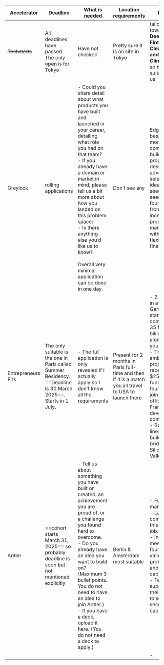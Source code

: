| Accelerator        | Deadline                                                                                                        | What is needed                                                                                                                                                                                                                                                                                                                                                                   | Location requirements                                                                                   | Notes                                                                                                                                                                                                                                                                                                             |
| ------------------ | --------------------------------------------------------------------------------------------------------------- | -------------------------------------------------------------------------------------------------------------------------------------------------------------------------------------------------------------------------------------------------------------------------------------------------------------------------------------------------------------------------------- | ------------------------------------------------------------------------------------------------------- | ----------------------------------------------------------------------------------------------------------------------------------------------------------------------------------------------------------------------------------------------------------------------------------------------------------------- |
| ~~Techstarts~~     | All deadlines have passed. The only open is for Tokyo                                                           | Have not checked                                                                                                                                                                                                                                                                                                                                                                 | Pretty sure it is on site in Tokyo                                                                      | tailored towards **Deeptech, Fintech, Cleantech, and Climatetech.** so not suitable for us                                                                                                                                                                                                                        |
| Greylock           | rolling applications                                                                                            | - Could you share detail about what products you have built and launched in your career, detailing what role you had on that team?<br>- If you already have a domain or market in mind, please tell us a bit more about how you landed on this problem space:<br>- Is there anything else you’d like us to know?<br><br>Overall very minimal application can be done in one day. | Don't see any                                                                                           | Edge is a bespoke 3-month company-building program designed to advance select pre-idea, pre-seed and seed founders from inception to product-market fit, with fully flexible financing.                                                                                                                           |
| Entrepreneurs Firs | The only suitable is the one in Paris called Summer Residency. ==Deadline is 30 March 2025==. Starts in 1 July. | - The full application is only revealed if I actually apply so I don't know all the requirements                                                                                                                                                                                                                                                                                 | Present for 2 months in Paris full-time and then if it is a match you all travel to USA to launch there | - 2 months in a castle in Germany to start a company.<br>35 future billionaires alongside you. <br>- The most ambitious projects will receive up to $250k in funding and founders will join our office in San Francisco to develop the company. <br>- Bottom line: you're building your bridge to Silicon Valley. |
| Antler             | ==cohort starts March 31, 2025== so probably deadline is soon but not mentioned explicitly                      | - Tell us about something you have built or created, an achievement you are proud of, or a challenge you found hard to overcome. <br>- Do you already have an idea you want to build on?  (Maximum 3 bullet points. You do not need to have an idea to join Antler.)<br>- If you have a deck, upload it here. (You do not need a deck to apply.)                                 | Berlin & Amsterdam most suitable                                                                        | - Full-time mandatory<br>- Launch a company; this is not a job.<br>- Individuals meet co-founders, validate problems, and secure capital.<br>- Teams supercharge their journey to scale and secure capital.<br>                                                                                                   |
|                    |                                                                                                                 |                                                                                                                                                                                                                                                                                                                                                                                  |                                                                                                         | -                                                                                                                                                                                                                                                                                                                 |
